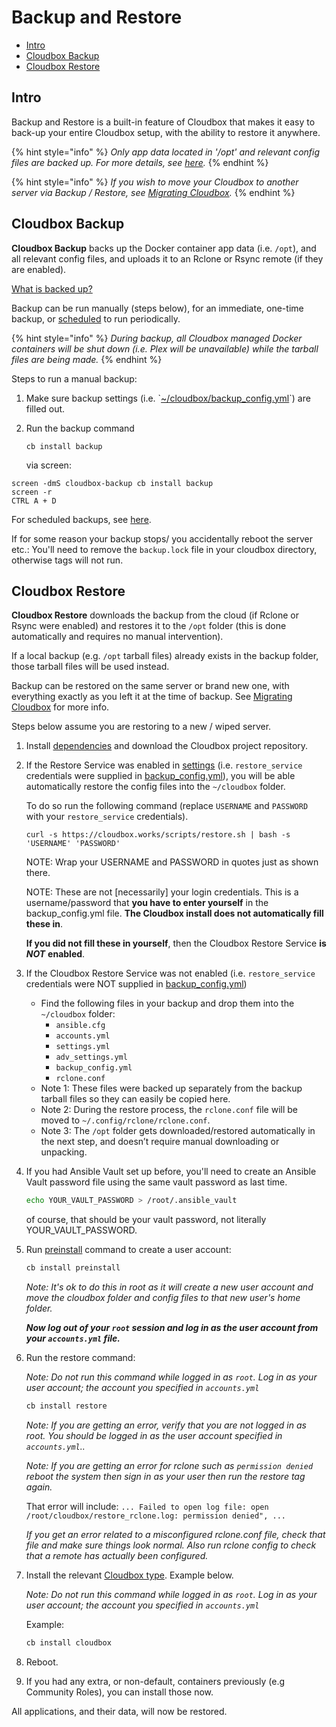 # Backup and Restore

* [Intro](cloudbox-backup-and-restore.md#intro)
* [Cloudbox Backup](cloudbox-backup-and-restore.md#cloudbox-backup)
* [Cloudbox Restore](cloudbox-backup-and-restore.md#cloudbox-restore)

## Intro

Backup and Restore is a built-in feature of Cloudbox that makes it easy to back-up your entire Cloudbox setup, with the ability to restore it anywhere.

{% hint style="info" %}
_Only app data located in '/opt' and relevant config files are backed up. For more details, see_ [_here_](../troubleshooting/faq-from-cb.md#what-is-backed-up)_._
{% endhint %}

{% hint style="info" %}
_If you wish to move your Cloudbox to another server via Backup / Restore, see_ [_Migrating Cloudbox_]()_._
{% endhint %}

## Cloudbox Backup

**Cloudbox Backup** backs up the Docker container app data \(i.e. `/opt`\), and all relevant config files, and uploads it to an Rclone or Rsync remote \(if they are enabled\).

[What is backed up?](../troubleshooting/faq-from-cb.md#what-is-backed-up)

Backup can be run manually \(steps below\), for an immediate, one-time backup, or [scheduled](cloudbox-backup-and-restore-scheduling.md) to run periodically.

{% hint style="info" %}
_During backup, all Cloudbox managed Docker containers will be shut down \(i.e. Plex will be unavailable\) while the tarball files are being made._
{% endhint %}

Steps to run a manual backup:

1. Make sure backup settings \(i.e. \`[~/cloudbox/backup\_config.yml](cloudbox-backup-and-restore-settings.md)\`\) are filled out.
2. Run the backup command

   ```text
   cb install backup
   ```

   via screen:

```text
screen -dmS cloudbox-backup cb install backup
screen -r
CTRL A + D
```

For scheduled backups, see [here](cloudbox-backup-and-restore-settings.md).

If for some reason your backup stops/ you accidentally reboot the server etc.: You'll need to remove the `backup.lock` file in your cloudbox directory, otherwise tags will not run.

## Cloudbox Restore

**Cloudbox Restore** downloads the backup from the cloud \(if Rclone or Rsync were enabled\) and restores it to the `/opt` folder \(this is done automatically and requires no manual intervention\).

If a local backup \(e.g. `/opt` tarball files\) already exists in the backup folder, those tarball files will be used instead.

Backup can be restored on the same server or brand new one, with everything exactly as you left it at the time of backup. See [Migrating Cloudbox](migrating-cloudbox.md) for more info.

Steps below assume you are restoring to a new / wiped server.

1. Install [dependencies](../install-cloudbox/02-install-dependencies.md) and download the Cloudbox project repository.
2. If the Restore Service was enabled in [settings](cloudbox-backup-and-restore-settings.md) \(i.e. `restore_service` credentials were supplied in [backup\_config.yml](cloudbox-backup-and-restore-settings.md)\), you will be able automatically restore the config files into the `~/cloudbox` folder.

   To do so run the following command \(replace `USERNAME` and `PASSWORD` with your `restore_service` credentials\).

   ```text
   curl -s https://cloudbox.works/scripts/restore.sh | bash -s 'USERNAME' 'PASSWORD'
   ```

   NOTE: Wrap your USERNAME and PASSWORD in quotes just as shown there.  
  
   NOTE: These are not \[necessarily\] your login credentials. This is a username/password that **you have to enter yourself** in the backup\_config.yml file. **The Cloudbox install does not automatically fill these in**.   
  
   **If you did not fill these in yourself**, then the Cloudbox Restore Service **is** _**NOT**_ **enabled**.

3. If the Cloudbox Restore Service was not enabled \(i.e. `restore_service` credentials were NOT supplied in [backup\_config.yml](cloudbox-backup-and-restore-settings.md)\) 
   * Find the following files in your backup and drop them into the `~/cloudbox` folder:
     * `ansible.cfg`
     * `accounts.yml`
     * `settings.yml`
     * `adv_settings.yml`
     * `backup_config.yml`
     * `rclone.conf` 
   * Note 1: These files were backed up separately from the backup tarball files so they can easily be copied here.
   * Note 2: During the restore process, the `rclone.conf` file will be moved to `~/.config/rclone/rclone.conf`.
   * Note 3: The `/opt` folder gets downloaded/restored automatically in the next step, and doesn’t require manual downloading or unpacking.
4. If you had Ansible Vault set up before, you'll need to create an Ansible Vault password file using the same vault password as last time.

   ```bash
   echo YOUR_VAULT_PASSWORD > /root/.ansible_vault
   ```

   of course, that should be your vault password, not literally YOUR\_VAULT\_PASSWORD.

5. Run [preinstall](../install-cloudbox/05-preinstall.md) command to create a user account:

   ```bash
   cb install preinstall
   ```

   _Note: It's ok to do this in root as it will create a new user account and move the cloudbox folder and config files to that new user's home folder._

   _**Now log out of your `root` session and log in as the user account from your `accounts.yml` file.**_

6. Run the restore command:

   _Note: Do not run this command while logged in as `root`. Log in as your user account; the account you specified in `accounts.yml`_

   ```bash
   cb install restore
   ```

   _Note: If you are getting an error, verify that you are not logged in as root. You should be logged in as the user account specified in `accounts.yml`.._

   _Note: If you are getting an error for rclone such as `permission denied` reboot the system then sign in as your user then run the restore tag again._

   That error will include: `... Failed to open log file: open /root/cloudbox/restore_rclone.log: permission denied", ...`

   _If you get an error related to a misconfigured rclone.conf file, check that file and make sure things look normal. Also run rclone config to check that a remote has actually been configured._

7. Install the relevant [Cloudbox type](../basics/basics-cloudbox-install-types.md). Example below.

   _Note: Do not run this command while logged in as `root`. Log in as your user account; the account you specified in `accounts.yml`_

   Example:

   ```bash
   cb install cloudbox
   ```

8. Reboot.
9. If you had any extra, or non-default, containers previously \(e.g Community Roles\), you can install those now.

All applications, and their data, will now be restored.

